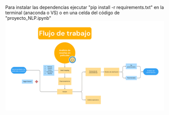 Para instalar las dependencias ejecutar "pip install -r requirements.txt" en la terminal (anaconda o VS) o en una celda del código de "proyecto_NLP.ipynb"
![Diagrama de flujo](diagrama_flujo.png)
